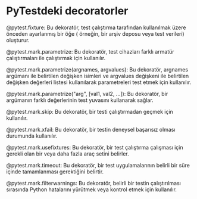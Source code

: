 # PyTestdeki decoratorler
 
 
@pytest.fixture: Bu dekoratör, test çalıştırma tarafından kullanılmak üzere önceden ayarlanmış bir öğe ( örneğin, bir arşiv deposu veya test verileri) oluşturur.

@pytest.mark.parametrize: Bu dekoratör, test cihazları farklı armatür çalıştırmaları ile çalıştırmak için kullanılır.

@pytest.mark.parametrize(argnames, argvalues): Bu dekoratör, argnames argümanı ile belirtilen değişken isimleri ve argvalues değişkeni ile belirtilen değişken değerleri listesi kullanılarak parametreleri test etmek için kullanılır.

@pytest.mark.parametrize("arg", [val1, val2, ...]): Bu dekoratör, bir argümanın farklı değerlerinin test yuvasını kullanarak sağlar.

@pytest.mark.skip: Bu dekoratör, bir testi çalıştırmadan geçmek için kullanılır.

@pytest.mark.xfail: Bu dekoratör, bir testin deneysel başarısız olması durumunda kullanılır.

@pytest.mark.usefixtures: Bu dekoratör, bir test çalıştırma çalışması için gerekli olan bir veya daha fazla araç setini belirler.

@pytest.mark.timeout: Bu dekoratör, bir test uygulamalarının belirli bir süre içinde tamamlanması gerektiğini belirtir.

@pytest.mark.filterwarnings: Bu dekoratör, belirli bir testin çalıştırılması sırasında Python hatalarını yürütmek veya kontrol etmek için kullanılır.
